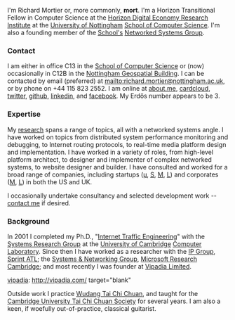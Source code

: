 I'm Richard Mortier or, more commonly, **mort**. I'm a Horizon Transitional Fellow in Computer Science at the [Horizon Digital Economy Research Institute][horizon] at the [University of Nottingham][nottingham] [School of Computer Science][cs]. I'm also a founding member of the [School's][cs] [Networked Systems Group][nsg].

[horizon]: https://www.horizon.ac.uk/
[nottingham]: http://www.nottingham.ac.uk/
[cs]: http://www.cs.nott.ac.uk/
[nsg]: http://nsg.cs.nott.ac.uk/

### Contact

I am either in office C13 in the [School of Computer Science][cs] or (now) occasionally in C12B in the [Nottingham Geospatial Building][map]. I can be contacted by email (preferred) at <mailto:richard.mortier@nottingham.ac.uk>, or by phone on +44 115 823 2552. I am online at [about.me][], [cardcloud][], [twitter][], [github][], [linkedin][], and [facebook][]. My Erdős number appears to be 3.

[map]: uk/maps?q=Horizon&hl=en&sll=52.951846,-1.183863&sspn=0.011002,0.017724&t=k&hq=Horizon&z=16
[twitter]: http://twitter.com/mort___
[github]: http://github.com/mor1
[linkedin]: http://linkedin.com/in/richardmortier
[facebook]: http://facebook.com/richard.mortier
[cardcloud]: http://cardcloud.com/mort
[about.me]: http://about.me/mort

### Expertise

My [research](research) spans a range of topics, all with a networked systems angle. I have worked on topics from distributed system performance monitoring and debugging, to Internet routing protocols, to real-time media platform design and implementation. I have worked in a variety of roles, from high-level platform architect, to designer and implementer of complex networked systems, to website designer and builder. I have consulted and worked for a broad range of companies, including startups ([&mu;][vipadia], [S][camrivox], [M][cplane], [L][alertme]) and corporates ([M][sprint], [L][microsoft]) in both the US and UK.

I occasionally undertake consultancy and selected development work -- [contact me](mailto:richard.mortier@nottingham.ac.uk?subject=%5Bwebsite%20enquiry%5D) if desired.

[vipadia]: http://vipadia.com/
[camrivox]: http://camrivox.com/
[cplane]: http://cplane.com/
[alertme]: http://alertme.com/
[sprint]: http://sprint.com/
[microsoft]: http://microsoft.com/


### Background

In 2001 I completed my Ph.D., "[Internet Traffic Engineering][phd]" with the [Systems Research Group][srg] at the [University of Cambridge][ucam] [Computer Laboratory][cucl]. Since then I have worked as a researcher with the [IP Group][ipgroup], [Sprint ATL][atl]; the [Systems &amp; Networking Group][camsys], [Microsoft Research Cambridge][msrc]; and most recently I was founder at [Vipadia Limited][vipadia].

[phd]: http://www.cl.cam.ac.uk/techreports/UCAM-CL-TR-532.pdf
[srg]: http://www.cl.cam.ac.uk/research/srg/netos/
[ucam]: http://www.cam.ac.uk/
[cucl]: http://www.cl.cam.ac.uk/
[ipgroup]: http://www.sprintlabs.com/ipgroup.html
[atl]: http://www.sprintlabs.com/
[camsys]: http://research.microsoft.com/en-us/groups/camsys/default.aspx
[msrc]: http://research.microsoft.com/en-us/labs/cambridge/default.aspx
[vipadia]: http://vipadia.com/ target="blank"

Outside work I practice [Wudang Tai Chi Chuan][wudang], and taught for the [Cambridge University Tai Chi Chuan Society][cutccs] for several years. I am also a keen, if woefully out-of-practice, classical guitarist.

[wudang]: http://www.taichichuan.co.uk/
[cutccs]: http://www.srcf.ucam.org/cutccs/
